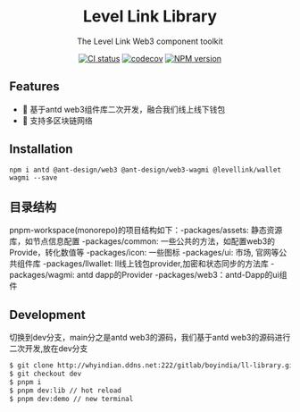 <div align="center">

<h1 align="center">Level Link Library</h1>

The Level Link Web3 component toolkit

[![CI status][github-action-image]][github-action-url] [![codecov][codecov-image]][codecov-url] [![NPM version][npm-image]][npm-url]

[github-action-image]: https://github.com/ant-design/ant-design-web3/workflows/Test/badge.svg
[github-action-url]: https://github.com/ant-design/ant-design-web3/actions/workflows/test.yml
[codecov-image]: https://img.shields.io/codecov/c/github/ant-design/ant-design-web3/master.svg?style=flat-square
[codecov-url]: https://codecov.io/gh/ant-design/ant-design-web3/branch/master
[npm-image]: https://img.shields.io/npm/v/@ant-design/web3.svg?style=flat-square
[npm-url]: https://npmjs.org/package/@ant-design/web3
[download-image]: https://img.shields.io/npm/dm/@ant-design/web3.svg?style=flat-square
[download-url]: https://npmjs.org/package/@ant-design/web3
[dumi-image]: https://img.shields.io/badge/docs%20by-dumi-blue?style=flat-square
[dumi-url]: https://github.com/umijs/dumi
[antd-image]: https://img.shields.io/badge/-Ant%20Design-blue?labelColor=black&logo=antdesign&style=flat-square
[antd-url]: https://ant.design
[twitter-image]: https://img.shields.io/twitter/follow/AntDesignWeb3.svg?label=Ant%20Design%20Web3
[twitter-url]: https://twitter.com/AntDesignWeb3
[bundlephobia-image]: https://badgen.net/bundlephobia/minzip/@ant-design/web3?style=flat-square

</div>

## Features

- 🎨 基于antd web3组件库二次开发，融合我们线上线下钱包
- 🔌 支持多区块链网络

## Installation

```shell
npm i antd @ant-design/web3 @ant-design/web3-wagmi @levellink/wallet wagmi --save
```

## 目录结构

pnpm-workspace(monorepo)的项目结构如下：-packages/assets: 静态资源库，如节点信息配置 -packages/common: 一些公共的方法，如配置web3的Provide，转化数值等 -packages/icon: 一些图标 -packages/ui: 市场, 官网等公共组件库 -packages/llwallet: ll线上钱包provider,加密和状态同步的方法库 -packages/wagmi: antd dapp的Provider -packages/web3：antd-Dapp的ui组件

## Development

切换到dev分支，main分之是antd web3的源码，我们基于antd web3的源码进行二次开发,放在dev分支

```bash
$ git clone http://whyindian.ddns.net:222/gitlab/boyindia/ll-library.git
$ git checkout dev
$ pnpm i
$ pnpm dev:lib // hot reload
$ pnpm dev:demo // new terminal
```
